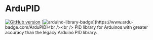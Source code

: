 # ArduPID
[![GitHub version](https://badge.fury.io/gh/PowerBroker2%2FArduPID.svg)](https://badge.fury.io/gh/PowerBroker2%2FArduPID) [![arduino-library-badge](https://www.ardu-badge.com/badge/ArduPID.svg?)](https://www.ardu-badge.com/ArduPID)<br /><br />
PID library for Arduinos with greater accuracy than the legacy Arduino PID library.
